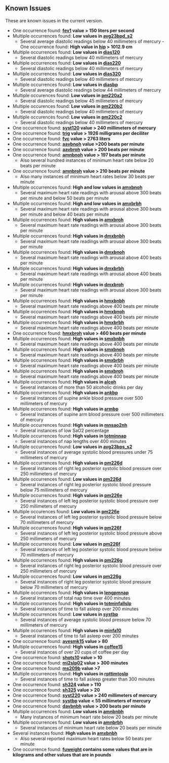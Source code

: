 ## Known Issues

These are known issues in the current version.

- One occurrence found: **[fev1](https://sleepdata.org/datasets/shhs/variables/fev1) value > 150 liters per second**
- Multiple occurrences found: **Low values in [avg23bpd_s2](https://sleepdata.org/datasets/shhs/variables/avg23bpd_s2)**
  - Several average diastolic readings below 40 millimeters of mercury
-One occurrence found: **High value in [hip](https://sleepdata.org/datasets/shhs/variables/hip) > 1012.9 cm**
- Multiple occurrences found: **Low values in [dias120](https://sleepdata.org/datasets/shhs/variables/dias120)**
  - Several diastolic readings below 40 millimeters of mercury
- Multiple occurrences found: **Low values in [dias220](https://sleepdata.org/datasets/shhs/variables/dias220)**
  - Several diastolic readings below 40 millimeters of mercury
- Multiple occurrences found: **Low values in [dias320](https://sleepdata.org/datasets/shhs/variables/dias320)**
  - Several diastolic readings below 40 millimeters of mercury
- Multiple occurrences found: **Low values in [diasbp](https://sleepdata.org/datasets/shhs/variables/diasbp)**
  - Several average diastolic readings below 44 millimeters of mercury
- Multiple occurences found: **Low values in [pm220a2](https://sleepdata.org/datasets/shhs/variables/pm220a2)**
  - Several diastolic readings below 45 millimeters of mercury
- Multiple occurences found: **Low values in [pm220b2](https://sleepdata.org/datasets/shhs/variables/pm220b2)**
  - Several diastolic readings below 40 millimeters of mercury
- Multiple occurences found: **Low values in [pm220c2](https://sleepdata.org/datasets/shhs/variables/pm220c2)**
  - Several diastolic readings below 40 millimeters of mercury
- One occurrence found: **[syst120](https://sleepdata.org/datasets/shhs/variables/syst120) value > 240 millimeters of mercury**
- One occurrence found: **[trig](https://sleepdata.org/datasets/shhs/variables/trig) value > 1926 milligrams per deciliter**
- One occurrence found: **[fvc](https://sleepdata.org/datasets/shhs/variables/fvc) value > 2763 liters**
- One occurrence found: **[aavbnoh](https://sleepdata.org/datasets/shhs/variables/aavbnoh) value >200 beats per minute**
- One occurrence found: **[aavbroh](https://sleepdata.org/datasets/shhs/variables/aavbroh) value > 200 beats per minute**
- One occurrence found: **[amnbnoh](https://sleepdata.org/datasets/shhs/variables/amnbnoh) value > 197 beats per minute**
  - Also several hundred instances of minimum heart rate below 20 beats per minute
- One occurrence found: **[amnbroh](https://sleepdata.org/datasets/shhs/variables/amnbroh) value > 210 beats per minute**
  - Also many instances of minimum heart rates below 30 beats per minute
- Multiple occurrences found: **High and low values in [amxbnoh](https://sleepdata.org/datasets/shhs/variables/amxbnoh)**
  - Several maximum heart rate readings with arousal above 300 beats per minute and below 50 beats per minute
- Multiple occurrences found: **High and low values in [amxbrbh](https://sleepdata.org/datasets/shhs/variables/amxbrbh)**
  - Several maximum heart rate readings with arousal above 300 beats per minute and below 40 beats per minute
- Multiple occurrences found: **High values in [amxbroh](https://sleepdata.org/datasets/shhs/variables/amxbroh)**
  - Several maximum heart rate readings with arousal above 300 beats per minute
- Multiple occurrences found: **High values in [dmxbnbh](https://sleepdata.org/datasets/shhs/variables/dmxbnbh)**
  - Several maximum heart rate readings with arousal above 300 beats per minute
- Multiple occurrences found: **High values in [dmxbnoh](https://sleepdata.org/datasets/shhs/variables/dmxbnoh)**
  - Several maximum heart rate readings with arousal above 400 beats per minute
- Multiple occurrences found: **High values in [dmxbrbh](https://sleepdata.org/datasets/shhs/variables/dmxbrbh)**
  - Several maximum heart rate readings with arousal above 400 beats per minute
- Multiple occurrences found: **High values in [dmxbroh](https://sleepdata.org/datasets/shhs/variables/dmxbroh)**
  - Several maximum heart rate readings with arousal above 300 beats per minute
- Multiple occurrences found: **High values in [hmxbnbh](https://sleepdata.org/datasets/shhs/variables/hmxbnbh)**
  - Several maximum heart rate readings above 400 beats per minute
- Multiple occurrences found: **High values in [hmxbnoh](https://sleepdata.org/datasets/shhs/variables/hmxbnoh)**
  - Several maximum heart rate readings above 400 beats per minute
- Multiple occurrences found: **High values in [hmxbrbh](https://sleepdata.org/datasets/shhs/variables/hmxbrbh)**
  - Several maximum heart rate readings above 400 beats per minute
- One occurrence found: **[hmxbroh](https://sleepdata.org/datasets/shhs/variables/hmxbroh) value > 460 beats per minute**
- Multiple occurrences found: **High values in [smxbnbh](https://sleepdata.org/datasets/shhs/variables/smxbnbh)**
  - Several maximum heart rate readings above 400 beats per minute
- Multiple occurrences found: **High values in [smxbnoh](https://sleepdata.org/datasets/shhs/variables/smxbnoh)**
  - Several maximum heart rate readings above 400 beats per minute
- Multiple occurrences found: **High values in [smxbrbh](https://sleepdata.org/datasets/shhs/variables/smxbrbh)**
  - Several maximum heart rate readings above 400 beats per minute
- Multiple occurrences found: **High values in [smxbroh](https://sleepdata.org/datasets/shhs/variables/smxbroh)**
  - Several maximum heart rate readings above 400 beats per minute
- Multiple occurrences found: **High values in [alcoh](https://sleepdata.org/datasets/shhs/variables/alcoh)**
  - Several instances of more than 50 alcoholic drinks per day
- Multiple occurrences found: **High values in [ankbp](https://sleepdata.org/datasets/shhs/variables/ankbp)**
  - Several instances of supine ankle blood pressure over 500 millimeters of mercury
- Multiple occurrences found: **High values in [armbp](https://sleepdata.org/datasets/shhs/variables/armbp)**
  - Several instances of supine arm blood pressure over 500 millimeters of mercury
- Multiple occurrences found: **High values in [mnsao2nh](https://sleepdata.org/datasets/shhs/variables/mnsao2nh)**
  - Several instances of low SaO2 percentage
- Multiple occurrences found: **High values in [totminnap](https://sleepdata.org/datasets/shhs/variables/totminnap)**
  - Several instances of nap lengths over 400 minutes
- Multiple occurrences found: **Low values in [avg23bps_s2](https://sleepdata.org/datasets/shhs/variables/avg23bps_s2)**
  - Several instances of average systolic blood pressures under 75 millimeters of mercury
- Multiple occurrences found: **High values in [pm226d](https://sleepdata.org/datasets/shhs/variables/pm226d)**
  - Several instances of right leg posterior systolic blood pressure over 250 millimeters of mercury
- Multiple occurrences found: **Low values in [pm226d](https://sleepdata.org/datasets/shhs/variables/pm226d)**
  - Several instances of right leg posterior systolic blood pressure below 75 millimeters of mercury
- Multiple occurrences found: **High values in [pm226e](https://sleepdata.org/datasets/shhs/variables/pm226e)**
  - Several instances of left leg posterior systolic blood pressure over 250 millimeters of mercury
- Multiple occurences found: **Low values in [pm226e](https://sleepdata.org/datasets/shhs/variables/pm226e)**
  - Several instances of left leg posterior systolic blood pressure below 70 millimeters of mercury
- Multiple occurrences found: **High values in [pm226f](https://sleepdata.org/datasets/shhs/variables/pm226f)**
  - Several instances of left leg posterior systolic blood pressure above 250 millimeters of mercury
- Multiple occurrences found: **Low values in [pm226f](https://sleepdata.org/datasets/shhs/variables/pm226f)**
  - Several instances of left leg posterior systolic blood pressure below 70 millimeters of mercury
- Multiple occurrences found: **High values in [pm226g](https://sleepdata.org/datasets/shhs/variables/pm226g)**
  - Several instances of right leg posterior systolic blood pressure over 250 millimeters of mercury
- Multiple occurrences found: **Low values in [pm226g](https://sleepdata.org/datasets/shhs/variables/pm226g)**
  - Several instances of right leg posterior systolic blood pressure below 70 millimeters of mercury
- Multiple occurrences found: **High values in [lengpmnap](https://sleepdata.org/datasets/shhs/variables/lengpmnap)**
  - Several instances of total nap time over 400 minutes
- Multiple occurrences found: **High values in [totminfallslp](https://sleepdata.org/datasets/shhs/variables/totminfallslp)**
  - Several instances of time to fall asleep over 200 minutes
- Multiple occurrences found: **Low values in [systbp](https://sleepdata.org/datasets/shhs/variables/systbp)**
  - Several instances of average systolic blood pressure below 70 millimeters of mercury
- Multiple occurrences found: **High values in [minfa10](https://sleepdata.org/datasets/shhs/variables/minfa10)**
  - Several instances of time to fall asleep over 200 minutes
- One occurrence found: **[avesmk15](https://sleepdata.org/datasets/shhs/variables/avesmk15) value > 80**
- Multiple occurrences found: **High values in [coffee15](https://sleepdata.org/datasets/shhs/variables/coffee15)**
  - Several instances of over 20 cups of coffee per day
- One occurrence found: **[shots10](https://sleepdata.org/datasets/shhs/variables/shots10) value > 10**
- One occurrence found: **[mi2slp02](https://sleepdata.org/datasets/shhs/variables/mi2slp02) value > 300 minutes**
- One occurrence found: **[ms209b](https://sleepdata.org/datasets/shhs/variables/ms209b) value >7**
- Multiple occurrences found: **High values in [rpttimtoslp](https://sleepdata.org/datasets/shhs/variables/rpttimtoslp)**
  - Several instances of time to fall asleep greater than 300 minutes
- One occurrence found: **[sh324](https://sleepdata.org/datasets/shhs/variables/sh324) value > 110**
- One occurrence found: **[sh325](https://sleepdata.org/datasets/shhs/variables/sh325) value > 20**
- One occurrence found: **[syst220](https://sleepdata.org/datasets/shhs/variables/syst220) value > 240 millimeters of mercury**
- One occurrence found: **[systbp](https://sleepdata.org/datasets/shhs/variables/systbp) value < 55 millimeters of mercury**
- One occurrence found: **[davbnbh](https://sleepdata.org/datasets/shhs/variables/davbnbh) value > 200 beats per minute**
- Multiple occurrences found: **Low values in [amnbnbh](https://sleepdata.org/datasets/shhs/variables/amnbnbh)**
  - Many instances of minimum heart rate below 20 beats per minute
- Multiple occurrences found: **Low values in [amnbrbh](https://sleepdata.org/datasets/shhs/variables/amnbrbh)**
  - Several instances of minimum heart rate below 20 beats per minute
- Several instances found: **High values in [amxbnbh](https://sleepdata.org/datasets/shhs/variables/amxbnbh)**
  - Also several reported maximum heart rates below 50 beats per minute
- One occurrence found: **[fuweight](https://sleepdata.org/datasets/shhs/variables/fuweight) contains some values that are in kilograms and other values that are in pounds**
